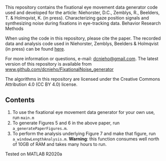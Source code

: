 This repository contains the fixational eye movement data generator code used and developed for the article: Niehorster, D.C., Zemblys, R., Beelders, T. & Holmqvist, K. (in press). Characterizing gaze position signals and synthesizing noise during fixations in eye-tracking data. Behavior Research Methods

When using the code in this repository, please cite the paper. The recorded data and analysis code used in Niehorster, Zemblys, Beelders & Holmqvist (in press) can be found [here](https://github.com/dcnieho/FixationalNoise_data).

For more information or questions, e-mail: dcnieho@gmail.com. The latest version of this repository is available
from www.github.com/dcnieho/FixationalNoise_generator

The algorithms in this repository are licensed under the Creative Commons Attribution 4.0 (CC BY 4.0) license.

## Contents
1. To use the fixational eye movement data generator for your own use, run `main.m`
2. To generate Figures 5 and 6 in the above paper, run `a_generatePaperFigures.m`.
3. To perform the analysis underlying Figure 7 and make that figure, run `a_windowLengthAnalysis.m`. __Warning__: this function consumes well north of 10GB of RAM and takes many hours to run.

Tested on MATLAB R2020a
